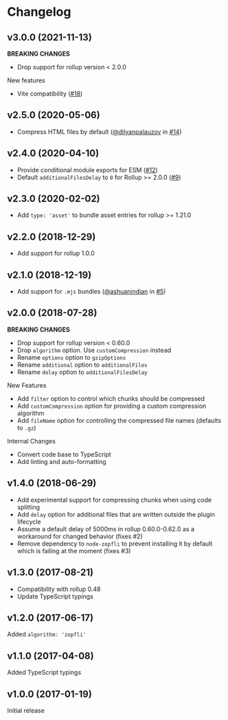 # Changelog

## v3.0.0 (2021-11-13)

**BREAKING CHANGES**

- Drop support for rollup version < 2.0.0

New features

- Vite compatibility ([#18](https://github.com/kryops/rollup-plugin-gzip/issues/18))

## v2.5.0 (2020-05-06)

- Compress HTML files by default ([@dilyanpalauzov](https://github.com/dilyanpalauzov) in [#14](https://github.com/kryops/rollup-plugin-gzip/pull/14))

## v2.4.0 (2020-04-10)

- Provide conditional module exports for ESM ([#12](https://github.com/kryops/rollup-plugin-gzip/issues/12))
- Default `additionalFilesDelay` to `0` for Rollup >= 2.0.0 ([#9](https://github.com/kryops/rollup-plugin-gzip/issues/9))

## v2.3.0 (2020-02-02)

- Add `type: 'asset'` to bundle asset entries for rollup >= 1.21.0

## v2.2.0 (2018-12-29)

- Add support for rollup 1.0.0

## v2.1.0 (2018-12-19)

- Add support for `.mjs` bundles ([@ashuanindian](https://github.com/ashuanindian) in [#5](https://github.com/kryops/rollup-plugin-gzip/pull/5))

## v2.0.0 (2018-07-28)

**BREAKING CHANGES**

- Drop support for rollup version < 0.60.0
- Drop `algorithm` option. Use `customCompression` instead
- Rename `options` option to `gzipOptions`
- Rename `additional` option to `additionalFiles`
- Rename `delay` option to `additionalFilesDelay`

New Features

- Add `filter` option to control which chunks should be compressed
- Add `customCompression` option for providing a custom compression algorithm
- Add `fileName` option for controlling the compressed file names (defaults to `.gz`)

Internal Changes

- Convert code base to TypeScript
- Add linting and auto-formatting

## v1.4.0 (2018-06-29)

- Add experimental support for compressing chunks when using code splitting
- Add `delay` option for additional files that are written outside the plugin lifecycle
- Assume a default delay of 5000ms in rollup 0.60.0-0.62.0 as a workaround for changed behavior (fixes #2)
- Remove dependency to `node-zopfli` to prevent installing it by default which is failing at the moment (fixes #3)

## v1.3.0 (2017-08-21)

- Compatibility with rollup 0.48
- Update TypeScript typings

## v1.2.0 (2017-06-17)

Added `algorithm: 'zopfli'`

## v1.1.0 (2017-04-08)

Added TypeScript typings

## v1.0.0 (2017-01-19)

Initial release
